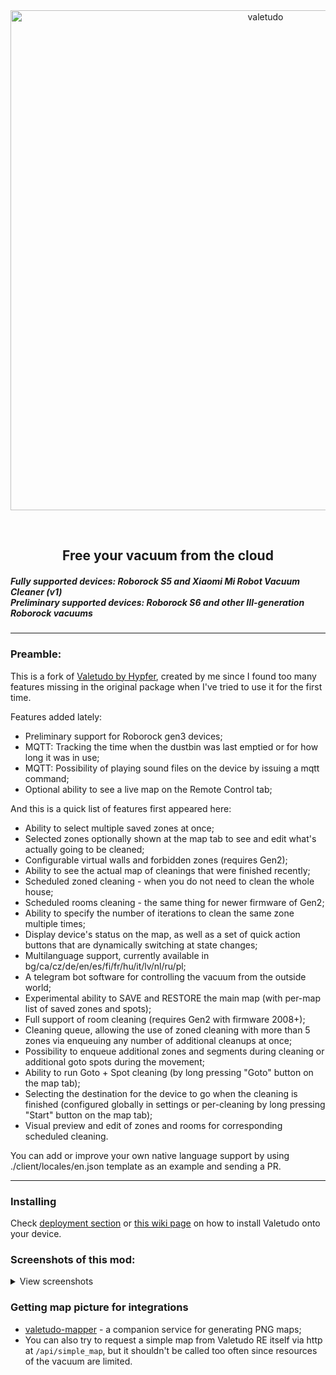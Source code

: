 <div align="center">
    <img src="https://github.com/rand256/valetudo/blob/testing/assets/logo/valetudo_logo_with_name.svg" width="800" alt="valetudo">
    <p>&nbsp;</p>
    <h2>Free your vacuum from the cloud</h2>
</div><div>
    <h5>
        Fully supported devices: Roborock S5 and Xiaomi Mi Robot Vacuum Cleaner (v1)<br>
        Preliminary supported devices: Roborock S6 and other III-generation Roborock vacuums
    </h5>
</div>

----

### Preamble:

This is a fork of [Valetudo by Hypfer](https://github.com/Hypfer/Valetudo), created by me since I found too many features missing in the original package when I've tried to use it for the first time. 

Features added lately:
* Preliminary support for Roborock gen3 devices;
* MQTT: Tracking the time when the dustbin was last emptied or for how long it was in use;
* MQTT: Possibility of playing sound files on the device by issuing a mqtt command;
* Optional ability to see a live map on the Remote Control tab;


And this is a quick list of features first appeared here:

* Ability to select multiple saved zones at once;
* Selected zones optionally shown at the map tab to see and edit what's actually going to be cleaned;
* Configurable virtual walls and forbidden zones (requires Gen2);
* Ability to see the actual map of cleanings that were finished recently;
* Scheduled zoned cleaning - when you do not need to clean the whole house;
* Scheduled rooms cleaning - the same thing for newer firmware of Gen2;
* Ability to specify the number of iterations to clean the same zone multiple times;
* Display device's status on the map, as well as a set of quick action buttons that are dynamically switching at state changes;
* Multilanguage support, currently available in bg/ca/cz/de/en/es/fi/fr/hu/it/lv/nl/ru/pl;
* A telegram bot software for controlling the vacuum from the outside world;
* Experimental ability to SAVE and RESTORE the main map (with per-map list of saved zones and spots);
* Full support of room cleaning (requires Gen2 with firmware 2008+);
* Cleaning queue, allowing the use of zoned cleaning with more than 5 zones via enqueuing any number of additional cleanups at once;
* Possibility to enqueue additional zones and segments during cleaning or additional goto spots during the movement;
* Ability to run Goto + Spot cleaning (by long pressing "Goto" button on the map tab);
* Selecting the destination for the device to go when the cleaning is finished (configured globally in settings or per-cleaning by long pressing "Start" button on the map tab);
* Visual preview and edit of zones and rooms for corresponding scheduled cleaning.


You can add or improve your own native language support by using ./client/locales/en.json template as an example and sending a PR.

----

### Installing

Check [deployment section](/deployment) or [this wiki page](https://github.com/rand256/valetudo/wiki/Installation-process) on how to install Valetudo onto your device.

### Screenshots of this mod:

<details>
  <summary>View screenshots</summary>
  
![qscr1](https://user-images.githubusercontent.com/30267719/67139290-3bbf9a80-f257-11e9-85f1-698617d44a06.png)
![qscr2](https://user-images.githubusercontent.com/30267719/67139299-585bd280-f257-11e9-8688-7d684d90a3d5.png)
----
![qscr3](https://user-images.githubusercontent.com/30267719/67139303-67428500-f257-11e9-881e-72d71c077886.png)
![qscr4](https://user-images.githubusercontent.com/30267719/67139307-732e4700-f257-11e9-9f5a-5ba95288d82e.png)
----
![qscr5](https://user-images.githubusercontent.com/30267719/67139309-7cb7af00-f257-11e9-97e0-0d55f402022d.png)
![qscr6](https://user-images.githubusercontent.com/30267719/67139314-85a88080-f257-11e9-88cd-8d191c2193e0.png)
----
![qscr7](https://user-images.githubusercontent.com/30267719/67139321-98bb5080-f257-11e9-9060-a540ec89efa0.png)
![qscr8](https://user-images.githubusercontent.com/30267719/67139318-8f31e880-f257-11e9-9464-1c39682d6020.png)
  
</details>

### Getting map picture for integrations
* [valetudo-mapper](https://github.com/rand256/valetudo-mapper) - a companion service for generating PNG maps;
* You can also try to request a simple map from Valetudo RE itself via http at `/api/simple_map`, but it shouldn't be called too often since resources of the vacuum are limited.
